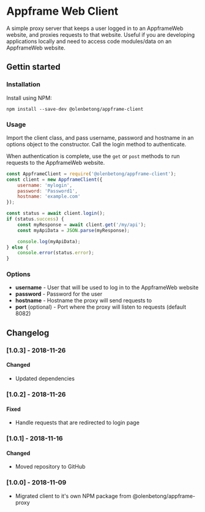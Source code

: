 # Appframe Web Client 

A simple proxy server that keeps a user logged in to an AppframeWeb website, and proxies requests to that website. Useful if you are developing applications locally and need to access code modules/data on an AppframeWeb website.

## Gettin started

### Installation

Install using NPM:

```
npm install --save-dev @olenbetong/appframe-client
```

### Usage

Import the client class, and pass username, password and hostname in an options object to the constructor. Call the login method to authenticate.

When authentication is complete, use the `get` or `post` methods to run requests to the AppframeWeb website.

```js
const AppframeClient = require('@olenbetong/appframe-client');
const client = new AppframeClient({
	username: 'mylogin',
	password: 'Password1',
	hostname: 'example.com'
});

const status = await client.login();
if (status.success) {
	const myResponse = await client.get('/my/api');
	const myApiData = JSON.parse(myResponse);

	console.log(myApiData);
} else {
	console.error(status.error);
}
```

### Options

 * **username** - User that will be used to log in to the AppframeWeb website
 * **password** - Password for the user
 * **hostname** - Hostname the proxy will send requests to
 * **port** (optional) - Port where the proxy will listen to requests (default 8082)

## Changelog

### [1.0.3] - 2018-11-26

#### Changed

 * Updated dependencies

### [1.0.2] - 2018-11-26

#### Fixed

 * Handle requests that are redirected to login page

### [1.0.1] - 2018-11-16

#### Changed

 * Moved repository to GitHub

### [1.0.0] - 2018-11-09


 * Migrated client to it's own NPM package from @olenbetong/appframe-proxy